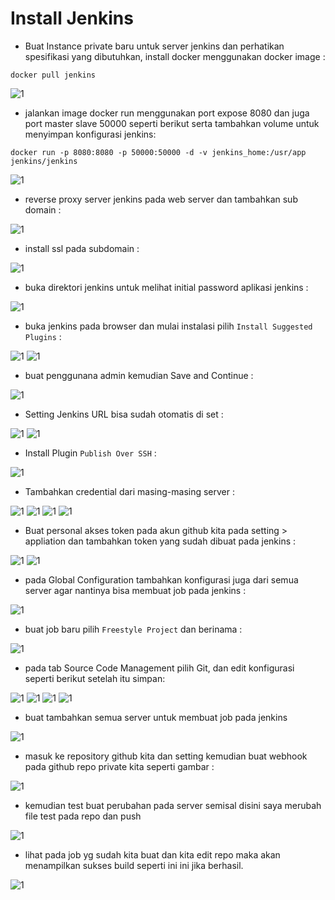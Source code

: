 # Install Jenkins

* Buat Instance private baru untuk server jenkins dan perhatikan spesifikasi yang dibutuhkan, install docker menggunakan docker image :

``docker pull jenkins``

![1](../assets/17.PNG)

* jalankan image docker run menggunakan port expose 8080 dan juga port master slave 50000 seperti berikut serta tambahkan volume untuk menyimpan konfigurasi jenkins:

``docker run -p 8080:8080 -p 50000:50000 -d -v jenkins_home:/usr/app jenkins/jenkins ``

![1](../assets/19.PNG)

* reverse proxy server jenkins pada web server dan tambahkan sub domain :


![1](../assets/20.PNG)

* install ssl pada subdomain :


![1](../assets/21.PNG)

* buka direktori jenkins untuk melihat initial password aplikasi jenkins :


![1](../assets/23.PNG)

* buka jenkins pada browser dan mulai instalasi pilih ``Install Suggested Plugins`` :

![1](../assets/24.PNG)
![1](../assets/25.PNG)

* buat penggunana admin kemudian Save and Continue :

![1](../assets/26.PNG)

* Setting Jenkins URL bisa sudah otomatis di set :

![1](../assets/27.PNG)
![1](../assets/28.PNG)

* Install Plugin ``Publish Over SSH`` :

![1](../assets/29.PNG)

* Tambahkan credential dari masing-masing server :

![1](../assets/31.PNG)
![1](../assets/32.PNG)
![1](../assets/33.PNG)
![1](../assets/34.PNG)

* Buat personal akses token pada akun github kita pada setting > appliation dan tambahkan token yang sudah dibuat pada jenkins :

![1](../assets/35.PNG)
![1](../assets/36.PNG)

* pada Global Configuration tambahkan konfigurasi juga dari semua server agar nantinya bisa membuat job pada jenkins :

![1](../assets/37.PNG)

* buat job baru pilih ``Freestyle Project`` dan berinama :

![1](../assets/38.PNG)

* pada tab Source Code Management pilih Git, dan edit konfigurasi seperti berikut setelah itu simpan:

![1](../assets/39.PNG)
![1](../assets/40.PNG)
![1](../assets/41.PNG)
![1](../assets/42.PNG)

* buat tambahkan semua server untuk membuat job pada jenkins

![1](../assets/43.PNG)

* masuk ke repository github kita dan setting kemudian buat webhook pada github repo private kita seperti gambar :

![1](../assets/44.PNG)

* kemudian test buat perubahan pada server semisal disini saya merubah file test pada repo dan push

![1](../assets/45.PNG)

* lihat pada job yg sudah kita buat dan kita edit repo maka akan menampilkan sukses build seperti ini ini jika berhasil.

![1](../assets/46.PNG)

